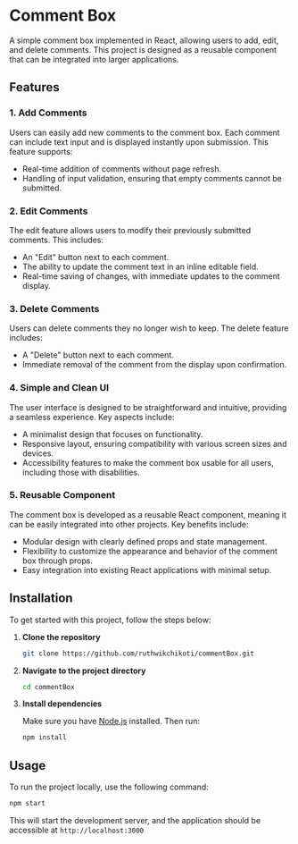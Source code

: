 # Comment Box

A simple comment box implemented in React, allowing users to add, edit, and delete comments. This project is designed as a reusable component that can be integrated into larger applications.

## Features

### 1. Add Comments

Users can easily add new comments to the comment box. Each comment can include text input and is displayed instantly upon submission. This feature supports:

- Real-time addition of comments without page refresh.
- Handling of input validation, ensuring that empty comments cannot be submitted.

### 2. Edit Comments

The edit feature allows users to modify their previously submitted comments. This includes:

- An "Edit" button next to each comment.
- The ability to update the comment text in an inline editable field.
- Real-time saving of changes, with immediate updates to the comment display.

### 3. Delete Comments

Users can delete comments they no longer wish to keep. The delete feature includes:

- A "Delete" button next to each comment.
- Immediate removal of the comment from the display upon confirmation.

### 4. Simple and Clean UI

The user interface is designed to be straightforward and intuitive, providing a seamless experience. Key aspects include:

- A minimalist design that focuses on functionality.
- Responsive layout, ensuring compatibility with various screen sizes and devices.
- Accessibility features to make the comment box usable for all users, including those with disabilities.

### 5. Reusable Component

The comment box is developed as a reusable React component, meaning it can be easily integrated into other projects. Key benefits include:

- Modular design with clearly defined props and state management.
- Flexibility to customize the appearance and behavior of the comment box through props.
- Easy integration into existing React applications with minimal setup.



## Installation

To get started with this project, follow the steps below:

1. **Clone the repository**

    ```bash
    git clone https://github.com/ruthwikchikoti/commentBox.git
    ```

2. **Navigate to the project directory**

    ```bash
    cd commentBox
    ```

3. **Install dependencies**

    Make sure you have [Node.js](https://nodejs.org/) installed. Then run:

    ```bash
    npm install
    ```

## Usage

To run the project locally, use the following command:

```bash
npm start
```
This will start the development server, and the application should be accessible at `http://localhost:3000`
